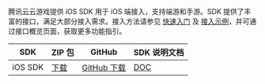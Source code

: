 腾讯云云游戏提供 iOS SDK 用于 iOS 端接入，支持端游和手游。SDK 提供了丰富的接口，满足大部分接入需求。接入方法请参见 [快速入门](https://cloud.tencent.com/document/product/1162/46135) 及 [接入示例](https://cloud.tencent.com/document/product/1162/65859)，并可通过接口概览页面，获取更多功能指引。

| SDK     | ZIP 包 | GitHub | SDK 说明文档 |
| ----------- | ----------- | ----------- | ----------- |
| iOS SDK | [下载](https://recorder-10018504.cos.ap-shanghai.myqcloud.com/tcgsdk-ios/tcgsdk_lastest.zip )| [GitHub 下载](https://github.com/tencentyun/cloudgame-ios-sdk) | [DOC](https://cloud.tencent.com/document/product/1162/65858) |

